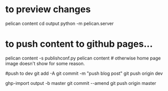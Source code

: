 # to preview changes

pelican content
cd output
python -m pelican.server

# to push content to github pages...

pelican content -s publishconf.py
pelican content # otherwise home page image doesn't show for some reason.


#push to dev
git add -A
git commit -m "push blog post"
git push origin dev

ghp-import output -b master
git commit --amend
git push origin master
